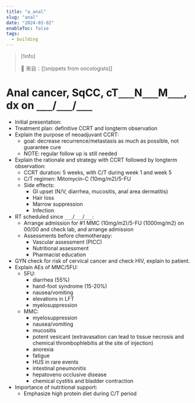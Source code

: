 ```yaml
---
title: "a_anal"
slug: "anal"
date: "2024-03-02"
enableToc: false
tags:
  - building
---
```


> [!info]
>
> 🌱 來自：[[snippets from oncologists]]

# Anal cancer, SqCC, cT`___`N`___`M`___`, dx on `___`/`___`/`___`

- Initial presentation:
- Treatment plan: definitive CCRT and longterm observation
- Explain the purpose of neoadjuvant CCRT:
  - goal: decrease recurrence/metastasis as much as possible, not guarantee cure
  - NOTE: regular follow up is still needed
- Explain the rationale and strategy with CCRT followed by longterm observation:
  - CCRT duration: 5 weeks, with C/T during week 1 and week 5
  - C/T regimen: Mitomycin-C (10mg/m2)/5-FU
  - Side effects:
    - GI upset (N/V, diarrhea, mucositis, anal area dermatitis)
    - Hair loss
    - Marrow suppression
    - Infection
- RT scheduled since `___`/`___`/`___`:
  - Arrange admission for #1 MMC (10mg/m2)/5-FU (1000mg/m2) on 00/00 and check lab, and arrange admission
  - Assessments before chemotherapy:
    - Vascular assessment (PICC)
    - Nutritional assessment
    - Pharmacist education
- GYN check for risk of cervical cancer and check HIV, explain to patient.
- Explain AEs of MMC/5FU:
  - 5FU:
    - diarrhea (55%)
    - hand-foot syndrome (15-20%)
    - nausea/vomiting
    - elevations in LFT
    - myelosuppression
  - MMC:
    - myelosuppression
    - nausea/vomiting
    - mucositis
    - potent vesicant (extravasation can lead to tissue necrosis and chemical thrombophlebitis at the site of injection)
    - anorexia
    - fatigue
    - HUS in rare events
    - intestinal pneumonitis
    - hepatoveno occlusive disease
    - chemical cystitis and bladder contraction
- Importance of nutritional support:
  - Emphasize high protein diet during C/T period
